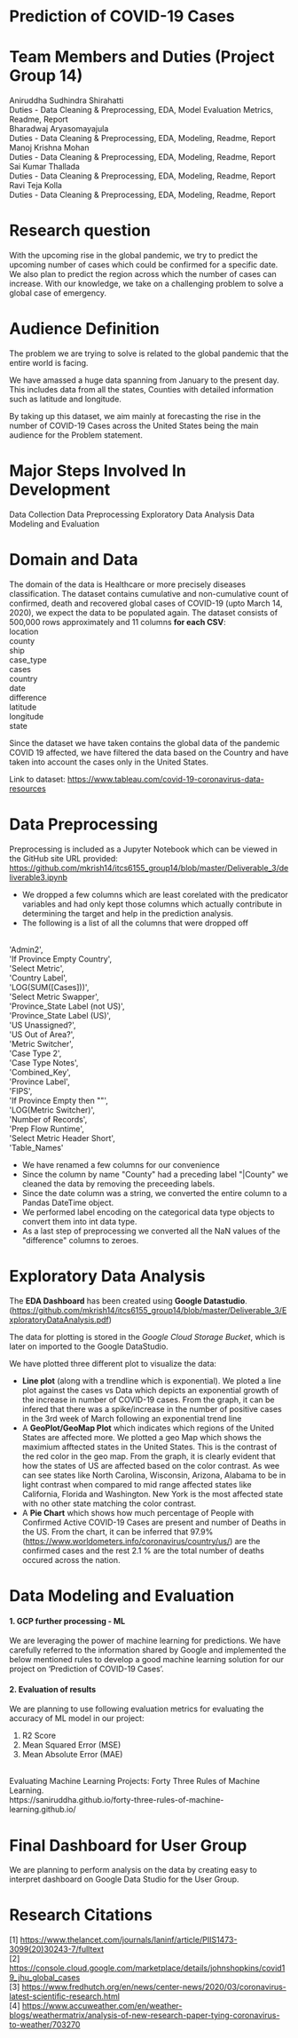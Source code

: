 # Prediction of COVID-19 Cases

# Team Members and Duties (Project Group 14)
Aniruddha Sudhindra Shirahatti <br/>
Duties - Data Cleaning & Preprocessing, EDA, Model Evaluation Metrics, Readme, Report<br/>
Bharadwaj Aryasomayajula <br/>
Duties - Data Cleaning & Preprocessing, EDA, Modeling, Readme, Report<br/>
Manoj Krishna Mohan <br/>
Duties - Data Cleaning & Preprocessing, EDA, Modeling, Readme, Report<br/>
Sai Kumar Thallada <br/>
Duties - Data Cleaning & Preprocessing, EDA, Modeling, Readme, Report<br/>
Ravi Teja Kolla <br/>
Duties - Data Cleaning & Preprocessing, EDA, Modeling, Readme, Report

# Research question
With the upcoming rise in the global pandemic, we try to predict the upcoming number of cases which could be confirmed for a specific date. We also plan to predict the region across which the number of cases can increase. With our knowledge, we take on a challenging problem to solve a global case of emergency.

# Audience Definition

The problem we are trying to solve is related to the global pandemic that the entire world is facing.

We have amassed a huge data spanning from January to the present day. This includes data from all the states, Counties with detailed information such as latitude and longitude.

By taking up this dataset, we aim mainly at forecasting the rise in the number of COVID-19 Cases across the United States being the main audience for the Problem statement. 

# Major Steps Involved In Development
Data Collection
Data Preprocessing
Exploratory Data Analysis
Data Modeling and Evaluation


# Domain and Data
The domain of the data is Healthcare or more precisely diseases classification.
The dataset contains cumulative and non-cumulative count of confirmed, death and recovered global cases of COVID-19 (upto March 14, 2020), we expect the data to be populated again.
The dataset consists of 500,000 rows approximately and 11 columns **for each CSV**:
<br>
location      
county        
ship          
case_type   
cases         
country       
date          
difference    
latitude      
longitude     
state 

Since the dataset we have taken contains the global data of the pandemic COVID 19 affected, we have filtered the data based on the Country and have taken into account the cases only in the United States.

Link to dataset: https://www.tableau.com/covid-19-coronavirus-data-resources

# Data Preprocessing
Preprocessing is included as a Jupyter Notebook which can be viewed in the GitHub site URL provided:
https://github.com/mkrish14/itcs6155_group14/blob/master/Deliverable_3/deliverable3.ipynb


- We dropped a few columns which are least corelated with the predicator variables and had only kept those columns which actually contribute in determining the target and help in the prediction analysis.
- The following is a list of all the columns that were dropped off
<br/>
'Admin2',<br/>
'If Province Empty Country',<br/>
'Select Metric',<br/>
'Country Label',<br/>
'LOG(SUM([Cases]))',<br/>
'Select Metric Swapper',<br/>
'Province_State Label (not US)',<br/>
'Province_State Label (US)',<br/>
'US Unassigned?',<br/>
'US Out of Area?',<br/>
'Metric Switcher',<br/>
'Case Type 2',<br/>
'Case Type Notes',<br/>
'Combined_Key',<br/>
'Province Label',<br/>
'FIPS',<br/>
'If Province Empty then ""',<br/>
'LOG(Metric Switcher)',<br/>
'Number of Records',<br/>
'Prep Flow Runtime',<br/>
'Select Metric Header Short',<br/>
'Table_Names'<br/>

 - We have renamed a few columns for our convenience 
 - Since the column by name "County" had a preceding label "|County" we cleaned the data by removing the preceeding labels.
 - Since the date column was a string, we converted the entire column to a Pandas DateTime object.
 - We performed label encoding on the categorical data type objects to convert them into int data type.
 - As a last step of preprocessing we converted all the NaN values of the "difference" columns to zeroes.
  

# Exploratory Data Analysis
The **EDA Dashboard** has been created using **Google Datastudio**. (https://github.com/mkrish14/itcs6155_group14/blob/master/Deliverable_3/ExploratoryDataAnalysis.pdf)

The data for plotting is stored in the *Google Cloud Storage Bucket*, which is later on imported to the Google DataStudio.

We have plotted three different plot to visualize the data:
- **Line plot** (along with a trendline which is exponential).
We ploted a line plot against the cases vs Data which depicts an exponential growth of the increase in number of COVID-19 cases. From the graph, it can be infered that there was a spike/increase in the number of positive cases in the 3rd week of March following an exponential trend line
- A **GeoPlot/GeoMap Plot** which indicates which regions of the United States are affected more.
We plotted a geo Map which shows the maximium afftected states in the United States. This is the contrast of the red color in the geo map.
From the graph, it is clearly evident that how the states of US are affected based on the color contrast. As wee can see states like North Carolina, Wisconsin, Arizona, Alabama to be in light contrast when compared to mid range affected states like California, Florida and Washington. New York is the most affected state with no other state matching the color contrast.
- A **Pie Chart** which shows how much percentage of People with Confirmed Active COVID-19 Cases are present and number of Deaths in the US.
From the chart, it can be inferred that 97.9% (https://www.worldometers.info/coronavirus/country/us/) are the confirmed cases and the rest 2.1 % are the total number of deaths occured across the nation.


<!-- ## size of data - data must be “big” data (millions of records) -->

<!--## Tentative plan for analysis on GCP:-->

# Data Modeling and Evaluation

#### 1. GCP further processing - ML
<!--We are going to implement various CART Algorithms(Classification and Regression Treees) to predict the accuracy and correctness of the machine learning model implemented.-->
We are leveraging the power of machine learning for predictions. We have carefully referred to the information shared by Google and implemented the below mentioned rules to develop a good machine learning solution for our project on ‘Prediction of COVID-19 Cases’.

#### 2. Evaluation of results
We are planning to use following evaluation metrics for evaluating the accuracy of ML model in our project:
1. R2 Score
2. Mean Squared Error (MSE)
3. Mean Absolute Error (MAE)
<!--4. Confusion Matrix
5. Area Under Curve (AUC)-->
<br/>
Evaluating Machine Learning Projects: Forty Three Rules of Machine Learning.<br/>
https://saniruddha.github.io/forty-three-rules-of-machine-learning.github.io/

# Final Dashboard for User Group
We are planning to perform analysis on the data by creating easy to interpret dashboard on Google Data Studio for the User Group.

<!--## Completed Set of Tasks-->

<!--#### EDA
#### Pre-Processing-->

# Research Citations

[1] https://www.thelancet.com/journals/laninf/article/PIIS1473-3099(20)30243-7/fulltext <br/>
[2] https://console.cloud.google.com/marketplace/details/johnshopkins/covid19_jhu_global_cases <br/>
[3] https://www.fredhutch.org/en/news/center-news/2020/03/coronavirus-latest-scientific-research.html <br/>
[4] https://www.accuweather.com/en/weather-blogs/weathermatrix/analysis-of-new-research-paper-tying-coronavirus-to-weather/703270 <br/>

